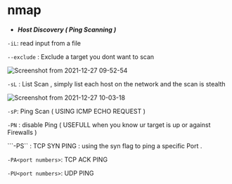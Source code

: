 # nmap


* ***Host Discovery ( Ping Scanning )***

```-iL```: read input from a file 

```--exclude``` : Exclude a target you dont want to scan

![Screenshot from 2021-12-27 09-52-54](https://user-images.githubusercontent.com/92652606/147460658-6e09008d-2e55-404f-b22b-34a95b3cc3b2.png)

```-sL``` : List Scan , simply list each host on the network and the scan is stealth 

![Screenshot from 2021-12-27 10-03-18](https://user-images.githubusercontent.com/92652606/147460950-3e3c73e9-ace9-4489-bbab-72589dda73dc.png)

```-sP```: Ping Scan ( USING ICMP ECHO REQUEST )

```-PN``` : disable Ping ( USEFULL when you know ur target is up or against Firewalls )

```-PS<Port numbers>`` : TCP SYN PING : using the syn flag to ping a specific Port .

```-PA<port numbers>```: TCP ACK PING 
  
```-PU<port numbers>```: UDP PING 
  
